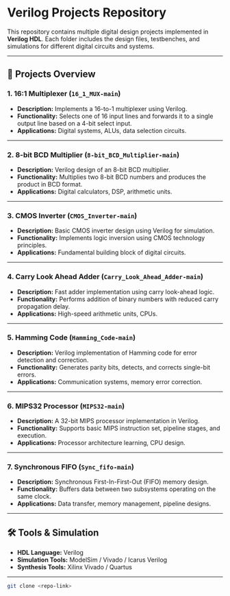 # Verilog Projects Repository

This repository contains multiple digital design projects implemented in **Verilog HDL**. Each folder includes the design files, testbenches, and simulations for different digital circuits and systems.

---

## 📂 Projects Overview

### 1. 16:1 Multiplexer (`16_1_MUX-main`)
- **Description:** Implements a 16-to-1 multiplexer using Verilog.  
- **Functionality:** Selects one of 16 input lines and forwards it to a single output line based on a 4-bit select input.  
- **Applications:** Digital systems, ALUs, data selection circuits.

---

### 2. 8-bit BCD Multiplier (`8-bit_BCD_Multiplier-main`)
- **Description:** Verilog design of an 8-bit BCD multiplier.  
- **Functionality:** Multiplies two 8-bit BCD numbers and produces the product in BCD format.  
- **Applications:** Digital calculators, DSP, arithmetic units.

---

### 3. CMOS Inverter (`CMOS_Inverter-main`)
- **Description:** Basic CMOS inverter design using Verilog for simulation.  
- **Functionality:** Implements logic inversion using CMOS technology principles.  
- **Applications:** Fundamental building block of digital circuits.

---

### 4. Carry Look Ahead Adder (`Carry_Look_Ahead_Adder-main`)
- **Description:** Fast adder implementation using carry look-ahead logic.  
- **Functionality:** Performs addition of binary numbers with reduced carry propagation delay.  
- **Applications:** High-speed arithmetic units, CPUs.

---

### 5. Hamming Code (`Hamming_Code-main`)
- **Description:** Verilog implementation of Hamming code for error detection and correction.  
- **Functionality:** Generates parity bits, detects, and corrects single-bit errors.  
- **Applications:** Communication systems, memory error correction.

---

### 6. MIPS32 Processor (`MIPS32-main`)
- **Description:** A 32-bit MIPS processor implementation in Verilog.  
- **Functionality:** Supports basic MIPS instruction set, pipeline stages, and execution.  
- **Applications:** Processor architecture learning, CPU design.

---

### 7. Synchronous FIFO (`Sync_fifo-main`)
- **Description:** Synchronous First-In-First-Out (FIFO) memory design.  
- **Functionality:** Buffers data between two subsystems operating on the same clock.  
- **Applications:** Data transfer, memory management, pipeline designs.

---

## 🛠️ Tools & Simulation
- **HDL Language:** Verilog  
- **Simulation Tools:** ModelSim / Vivado / Icarus Verilog  
- **Synthesis Tools:** Xilinx Vivado / Quartus  

---

   ```bash
   git clone <repo-link>
